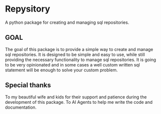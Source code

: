 # Repysitory

A python package for creating and managing sql repositories.

## GOAL
The goal of this package is to provide a simple way to create and manage sql repositories. 
It is designed to be simple and easy to use, while still providing the necessary functionality to manage sql repositories.
It is going to be very opinionated and in some cases a well custom written sql statement will be enough to solve your custom problem.

## Special thanks
To my beautiful wife and kids for their support and patience during the development of this package.
To AI Agents to help me write the code and documentation.


